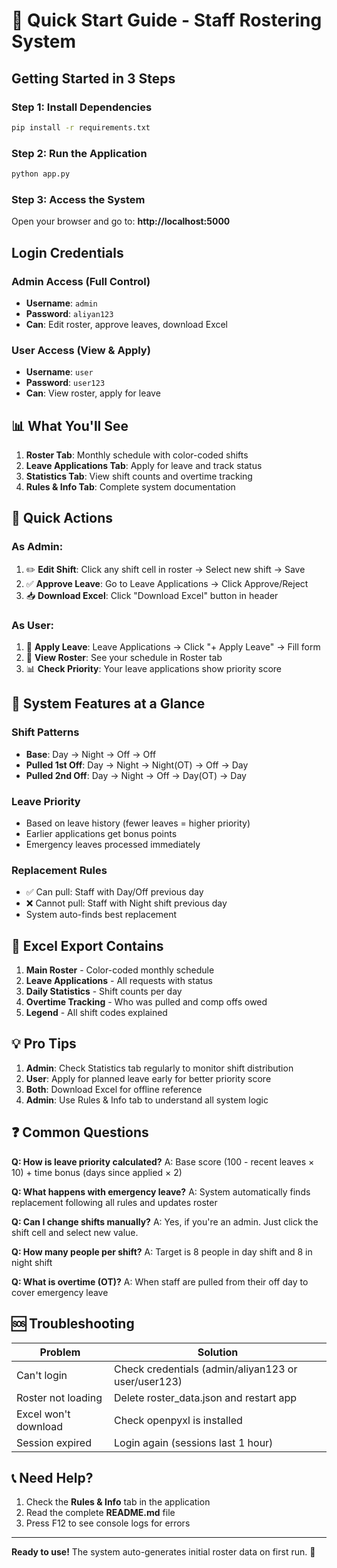 # 🚀 Quick Start Guide - Staff Rostering System

## Getting Started in 3 Steps

### Step 1: Install Dependencies
```bash
pip install -r requirements.txt
```

### Step 2: Run the Application
```bash
python app.py
```

### Step 3: Access the System
Open your browser and go to: **http://localhost:5000**

## Login Credentials

### Admin Access (Full Control)
- **Username**: `admin`
- **Password**: `aliyan123`
- **Can**: Edit roster, approve leaves, download Excel

### User Access (View & Apply)
- **Username**: `user`
- **Password**: `user123`
- **Can**: View roster, apply for leave

## 📊 What You'll See

1. **Roster Tab**: Monthly schedule with color-coded shifts
2. **Leave Applications Tab**: Apply for leave and track status
3. **Statistics Tab**: View shift counts and overtime tracking
4. **Rules & Info Tab**: Complete system documentation

## 🎯 Quick Actions

### As Admin:
1. ✏️ **Edit Shift**: Click any shift cell in roster → Select new shift → Save
2. ✅ **Approve Leave**: Go to Leave Applications → Click Approve/Reject
3. 📥 **Download Excel**: Click "Download Excel" button in header

### As User:
1. 📝 **Apply Leave**: Leave Applications → Click "+ Apply Leave" → Fill form
2. 👀 **View Roster**: See your schedule in Roster tab
3. 📊 **Check Priority**: Your leave applications show priority score

## 🔧 System Features at a Glance

### Shift Patterns
- **Base**: Day → Night → Off → Off
- **Pulled 1st Off**: Day → Night → Night(OT) → Off → Day
- **Pulled 2nd Off**: Day → Night → Off → Day(OT) → Day

### Leave Priority
- Based on leave history (fewer leaves = higher priority)
- Earlier applications get bonus points
- Emergency leaves processed immediately

### Replacement Rules
- ✅ Can pull: Staff with Day/Off previous day
- ❌ Cannot pull: Staff with Night shift previous day
- System auto-finds best replacement

## 📁 Excel Export Contains

1. **Main Roster** - Color-coded monthly schedule
2. **Leave Applications** - All requests with status
3. **Daily Statistics** - Shift counts per day
4. **Overtime Tracking** - Who was pulled and comp offs owed
5. **Legend** - All shift codes explained

## 💡 Pro Tips

1. **Admin**: Check Statistics tab regularly to monitor shift distribution
2. **User**: Apply for planned leave early for better priority score
3. **Both**: Download Excel for offline reference
4. **Admin**: Use Rules & Info tab to understand all system logic

## ❓ Common Questions

**Q: How is leave priority calculated?**
A: Base score (100 - recent leaves × 10) + time bonus (days since applied × 2)

**Q: What happens with emergency leave?**
A: System automatically finds replacement following all rules and updates roster

**Q: Can I change shifts manually?**
A: Yes, if you're an admin. Just click the shift cell and select new value.

**Q: How many people per shift?**
A: Target is 8 people in day shift and 8 in night shift

**Q: What is overtime (OT)?**
A: When staff are pulled from their off day to cover emergency leave

## 🆘 Troubleshooting

| Problem | Solution |
|---------|----------|
| Can't login | Check credentials (admin/aliyan123 or user/user123) |
| Roster not loading | Delete roster_data.json and restart app |
| Excel won't download | Check openpyxl is installed |
| Session expired | Login again (sessions last 1 hour) |

## 📞 Need Help?

1. Check the **Rules & Info** tab in the application
2. Read the complete **README.md** file
3. Press F12 to see console logs for errors

---

**Ready to use!** The system auto-generates initial roster data on first run. 🎉
